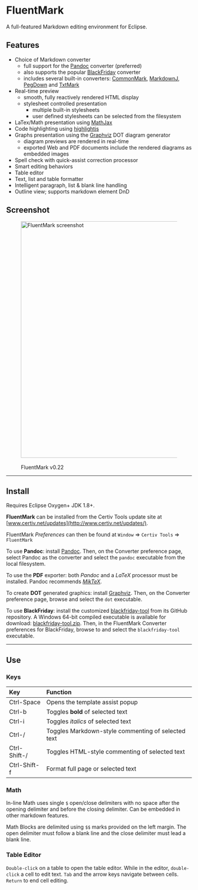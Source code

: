 # FluentMark

A full-featured Markdown editing environment for Eclipse.

## Features 

+ Choice of Markdown converter
    - full support for the [Pandoc](https://pandoc.org) converter (preferred)
    - also supports the popular [BlackFriday](https://github.com/russross/blackfriday) 
      converter
    - includes several built-in converters: [CommonMark](https://github.com/jgm/CommonMark), 
      [MarkdownJ](https://github.com/myabc/markdownj), [PegDown](https://github.com/sirthias/pegdown) 
      and [TxtMark](https://github.com/rjeschke/txtmark)
+ Real-time preview 
    - smooth, fully reactively rendered HTML display
    - stylesheet controlled presentation
        + multiple built-in stylesheets
        + user defined stylesheets can be selected from the filesystem
+ LaTex/Math presentation using [MathJax](https://www.mathjax.org/)
+ Code highlighting using [highlightjs](https://highlightjs.org/)
+ Graphs presentation using the [Graphviz](http://www.graphviz.org/) DOT diagram 
  generator
    - diagram previews are rendered in real-time
    - exported Web and PDF documents include the rendered diagrams as embedded images
+ Spell check with quick-assist correction processor
+ Smart editing behaviors
+ Table editor 
+ Text, list and table formatter
+ Intelligent paragraph, list & blank line handling
+ Outline view; supports markdown element DnD 

## Screenshot

<figure>
<a href="http://www.certiv.net/updates/net.certiv.fluentmark.site/ScreenShot-0.9.png">
	<img src="http://www.certiv.net/updates/net.certiv.fluentmark.site/ScreenShot-0.9.png"
		alt="FluentMark screenshot" width="640"></a><br/><br/>
	<figcaption>FluentMark v0.22</figcaption>
</figure>

---

## Install

Requires Eclipse Oxygen+ JDK 1.8+.

**FluentMark** can be installed from the Certiv Tools update site at [www.certiv.net/updates](http://www.certiv.net/updates/).

FluentMark _Preferences_ can then be found at `Window` => `Certiv Tools` => `FluentMark`  

To use **Pandoc**: install [Pandoc](https://pandoc.org). Then, on the Converter preference 
page, select Pandoc as the converter and select the `pandoc` executable from the local 
filesystem.

To use the **PDF** exporter: both *Pandoc* and a _LaTeX_ processor must be installed. 
Pandoc recommends [*MikTeX*](https://miktex.org/).

To create **DOT** generated graphics: install [Graphviz](http://www.graphviz.org/download.php). 
Then, on the Converter preference page, browse and select the `dot` executable. 

To use **BlackFriday**: install the customized [blackfriday-tool](https://github.com/grosenberg/blackfriday-tool) 
from its GitHub repository. A Windows 64-bit compiled executable is available for 
download: [blackfriday-tool.zip](http://www.certiv.net/updates/net.certiv.fluentmark.site/blackfriday-tool.zip). 
Then, in the FluentMark Converter preferences for BlackFriday, browse to and select 
the `blackfriday-tool` executable.

---

## Use

### Keys

|Key         |Function                                          |
|:-----------|:-------------------------------------------------|
|Ctrl-Space  |Opens the template assist popup                   |
|Ctrl-b      |Toggles **bold** of selected text                 |
|Ctrl-i      |Toggles _italics_ of selected text                |
|Ctrl-/      |Toggles Markdown-style commenting of selected text|
|Ctrl-Shift-/|Toggles HTML-style commenting of selected text    |
|Ctrl-Shift-f|Format full page or selected text                 |

### Math

In-line Math uses single `$` open/close delimiters with no space after the opening 
delimiter and before the closing delimiter. Can be embedded in other markdown features.

Math Blocks are delimited using `$$` marks provided on the left margin.  The open 
delimiter must follow a blank line and the close delimiter must lead a blank line.

### Table Editor

`Double-click` on a table to open the table editor. While in the editor, `double-click` 
a cell to edit text. `Tab` and the arrow keys navigate between cells. `Return` to 
end cell editing.

